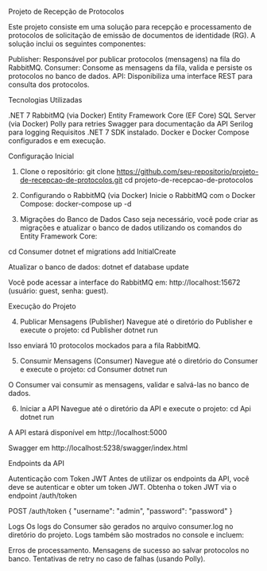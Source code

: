 Projeto de Recepção de Protocolos

Este projeto consiste em uma solução para recepção e processamento de protocolos de solicitação de emissão de documentos de identidade (RG). A solução inclui os seguintes componentes:

Publisher: Responsável por publicar protocolos (mensagens) na fila do RabbitMQ.
Consumer: Consome as mensagens da fila, valida e persiste os protocolos no banco de dados.
API: Disponibiliza uma interface REST para consulta dos protocolos.

Tecnologias Utilizadas

.NET 7
RabbitMQ (via Docker)
Entity Framework Core (EF Core)
SQL Server (via Docker)
Polly para retries
Swagger para documentação da API
Serilog para logging
Requisitos
.NET 7 SDK instalado.
Docker e Docker Compose configurados e em execução.

Configuração Inicial

1. Clone o repositório:
git clone https://github.com/seu-repositorio/projeto-de-recepcao-de-protocolos.git
cd projeto-de-recepcao-de-protocolos

2. Configurando o RabbitMQ (via Docker)
Inicie o RabbitMQ com o Docker Compose:
docker-compose up -d

3. Migrações do Banco de Dados
Caso seja necessário, você pode criar as migrações e atualizar o banco de dados utilizando os comandos do Entity Framework Core:

cd Consumer
dotnet ef migrations add InitialCreate

Atualizar o banco de dados:
dotnet ef database update

Você pode acessar a interface do RabbitMQ em: http://localhost:15672 (usuário: guest, senha: guest).

Execução do Projeto

4. Publicar Mensagens (Publisher)
Navegue até o diretório do Publisher e execute o projeto:
cd Publisher
dotnet run

Isso enviará 10 protocolos mockados para a fila RabbitMQ.

5. Consumir Mensagens (Consumer)
Navegue até o diretório do Consumer e execute o projeto:
cd Consumer
dotnet run

O Consumer vai consumir as mensagens, validar e salvá-las no banco de dados.

6. Iniciar a API
Navegue até o diretório da API e execute o projeto:
cd Api
dotnet run

A API estará disponível em http://localhost:5000

Swagger em http://localhost:5238/swagger/index.html

Endpoints da API

Autenticação com Token JWT
Antes de utilizar os endpoints da API, você deve se autenticar e obter um token JWT.
Obtenha o token JWT via o endpoint /auth/token

POST /auth/token
{
  "username": "admin",
  "password": "password"
}

Logs
Os logs do Consumer são gerados no arquivo consumer.log no diretório do projeto. Logs também são mostrados no console e incluem:

Erros de processamento.
Mensagens de sucesso ao salvar protocolos no banco.
Tentativas de retry no caso de falhas (usando Polly).

